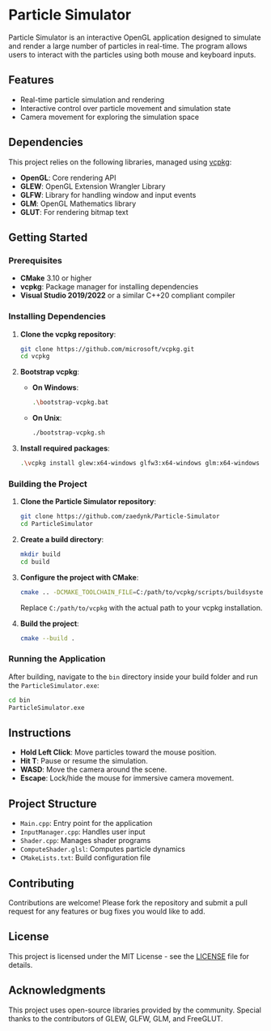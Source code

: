 
# Particle Simulator

Particle Simulator is an interactive OpenGL application designed to simulate and render a large number of particles in real-time. The program allows users to interact with the particles using both mouse and keyboard inputs.

## Features

- Real-time particle simulation and rendering
- Interactive control over particle movement and simulation state
- Camera movement for exploring the simulation space

## Dependencies

This project relies on the following libraries, managed using [vcpkg](https://github.com/microsoft/vcpkg):

- **OpenGL**: Core rendering API
- **GLEW**: OpenGL Extension Wrangler Library
- **GLFW**: Library for handling window and input events
- **GLM**: OpenGL Mathematics library
- **GLUT**: For rendering bitmap text

## Getting Started

### Prerequisites

- **CMake** 3.10 or higher
- **vcpkg**: Package manager for installing dependencies
- **Visual Studio 2019/2022** or a similar C++20 compliant compiler

### Installing Dependencies

1. **Clone the vcpkg repository**:

   ```bash
   git clone https://github.com/microsoft/vcpkg.git
   cd vcpkg
   ```

2. **Bootstrap vcpkg**:

   - **On Windows**:

     ```bash
     .\bootstrap-vcpkg.bat
     ```

   - **On Unix**:

     ```bash
     ./bootstrap-vcpkg.sh
     ```

3. **Install required packages**:

   ```bash
   .\vcpkg install glew:x64-windows glfw3:x64-windows glm:x64-windows freeglut:x64-windows
   ```

### Building the Project

1. **Clone the Particle Simulator repository**:

   ```bash
   git clone https://github.com/zaedynk/Particle-Simulator
   cd ParticleSimulator
   ```

2. **Create a build directory**:

   ```bash
   mkdir build
   cd build
   ```

3. **Configure the project with CMake**:

   ```bash
   cmake .. -DCMAKE_TOOLCHAIN_FILE=C:/path/to/vcpkg/scripts/buildsystems/vcpkg.cmake
   ```

   Replace `C:/path/to/vcpkg` with the actual path to your vcpkg installation.

4. **Build the project**:

   ```bash
   cmake --build .
   ```

### Running the Application

After building, navigate to the `bin` directory inside your build folder and run the `ParticleSimulator.exe`:

```bash
cd bin
ParticleSimulator.exe
```

## Instructions

- **Hold Left Click**: Move particles toward the mouse position.
- **Hit T**: Pause or resume the simulation.
- **WASD**: Move the camera around the scene.
- **Escape**: Lock/hide the mouse for immersive camera movement.

## Project Structure

- `Main.cpp`: Entry point for the application
- `InputManager.cpp`: Handles user input
- `Shader.cpp`: Manages shader programs
- `ComputeShader.glsl`: Computes particle dynamics
- `CMakeLists.txt`: Build configuration file

## Contributing

Contributions are welcome! Please fork the repository and submit a pull request for any features or bug fixes you would like to add.

## License

This project is licensed under the MIT License - see the [LICENSE](LICENSE) file for details.

## Acknowledgments

This project uses open-source libraries provided by the community. Special thanks to the contributors of GLEW, GLFW, GLM, and FreeGLUT.
